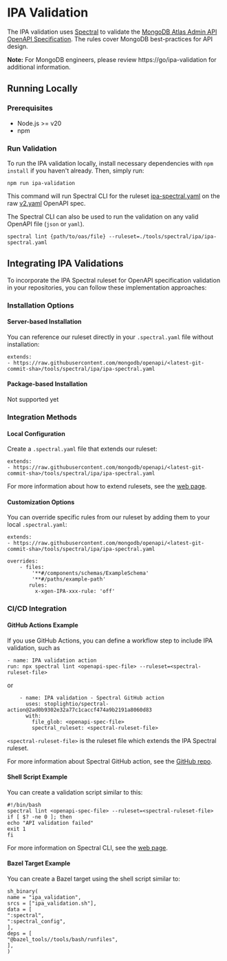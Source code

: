 # IPA Validation

The IPA validation uses [Spectral](https://docs.stoplight.io/docs/spectral/9ffa04e052cc1-spectral-cli) to validate the [MongoDB Atlas Admin API OpenAPI Specification](https://github.com/mongodb/openapi/tree/main/openapi). The rules cover MongoDB best-practices for API design.

**Note:** For MongoDB engineers, please review https://go/ipa-validation for additional information.

## Running Locally

### Prerequisites

- Node.js >= v20
- npm

### Run Validation

To run the IPA validation locally, install necessary dependencies with `npm install` if you haven't already. Then, simply run:

```
npm run ipa-validation
```

This command will run Spectral CLI for the ruleset [ipa-spectral.yaml](https://github.com/mongodb/openapi/blob/main/tools/spectral/ipa/ipa-spectral.yaml) on the raw [v2.yaml](https://github.com/mongodb/openapi/blob/main/openapi/.raw/v2.yaml) OpenAPI spec.

The Spectral CLI can also be used to run the validation on any valid OpenAPI file (`json` or `yaml`).

```
spectral lint {path/to/oas/file} --ruleset=./tools/spectral/ipa/ipa-spectral.yaml
```

## Integrating IPA Validations

To incorporate the IPA Spectral ruleset for OpenAPI specification validation in your repositories, you can follow these implementation approaches:

### Installation Options

#### Server-based Installation

You can reference our ruleset directly in your `.spectral.yaml` file without installation:

```
extends:
- https://raw.githubusercontent.com/mongodb/openapi/<latest-git-commit-sha>/tools/spectral/ipa/ipa-spectral.yaml
```

#### Package-based Installation

Not supported yet

### Integration Methods

#### Local Configuration

Create a `.spectral.yaml` file that extends our ruleset:

```
extends:
- https://raw.githubusercontent.com/mongodb/openapi/<latest-git-commit-sha>/tools/spectral/ipa/ipa-spectral.yaml
```

For more information about how to extend rulesets, see the [web page](https://meta.stoplight.io/docs/spectral/83527ef2dd8c0-extending-rulesets).

#### Customization Options

You can override specific rules from our ruleset by adding them to your local `.spectral.yaml`:

```
extends:
- https://raw.githubusercontent.com/mongodb/openapi/<latest-git-commit-sha>/tools/spectral/ipa/ipa-spectral.yaml

overrides:
    - files:
        '**#/components/schemas/ExampleSchema'
        '**#/paths/example-path'
       rules:
         x-xgen-IPA-xxx-rule: 'off'
```

### CI/CD Integration

#### GitHub Actions Example

If you use GitHub Actions, you can define a workflow step to include IPA validation, such as

```
- name: IPA validation action
run: npx spectral lint <openapi-spec-file> --ruleset=<spectral-ruleset-file>
```

or

```
    - name: IPA validation - Spectral GitHub action
      uses: stoplightio/spectral-action@2ad0b9302e32a77c1caccf474a9b2191a8060d83
      with:
        file_glob: <openapi-spec-file>
        spectral_ruleset: <spectral-ruleset-file>
```

`<spectral-ruleset-file>` is the ruleset file which extends the IPA Spectral ruleset.

For more information about Spectral GitHub action, see the [GitHub repo](https://github.com/stoplightio/spectral-action).

#### Shell Script Example

You can create a validation script similar to this:

```
#!/bin/bash
spectral lint <openapi-spec-file> --ruleset=<spectral-ruleset-file>
if [ $? -ne 0 ]; then
echo "API validation failed"
exit 1
fi
```

For more information on Spectral CLI, see the [web page](https://meta.stoplight.io/docs/spectral/9ffa04e052cc1-spectral-cli).

#### Bazel Target Example

You can create a Bazel target using the shell script similar to:

```
sh_binary(
name = "ipa_validation",
srcs = ["ipa_validation.sh"],
data = [
":spectral",
":spectral_config",
],
deps = [
"@bazel_tools//tools/bash/runfiles",
],
)
```
